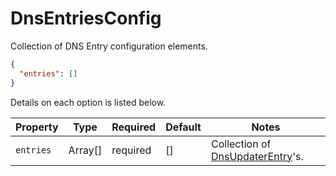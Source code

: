 # DnsEntriesConfig
Collection of DNS Entry configuration elements.

```json
{
  "entries": []
}
```

Details on each option is listed below.

| Property | Type | Required | Default | Notes |
| --- | --- | ---- | ---- | --- |
| `entries` | Array[] | required | [] | Collection of [DnsUpdaterEntry](/docs/configuration/DnsUpdaterEntry.md)'s. |